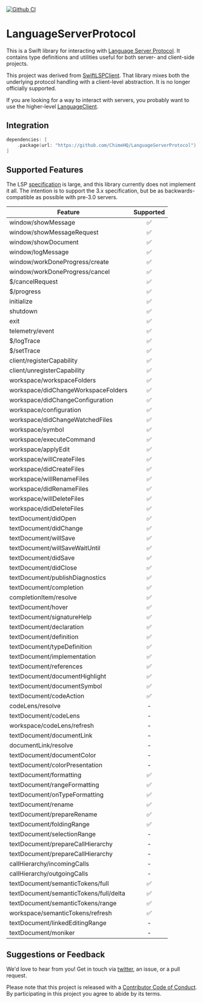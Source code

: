 [![Github CI](https://github.com/ChimeHQ/LanguageServerProtocol/workflows/CI/badge.svg)](https://github.com/ChimeHQ/LanguageServerProtocol/actions)

# LanguageServerProtocol

This is a Swift library for interacting with [Language Server Protocol](https://microsoft.github.io/language-server-protocol/). It contains type definitions and utilities useful for both server- and client-side projects.

This project was derived from [SwiftLSPClient](https://github.com/ChimeHQ/SwiftLSPClient). That library mixes both the underlying protocol handling with a client-level abstraction. It is no longer officially supported.

If you are looking for a way to interact with servers, you probably want to use the higher-level [LanguageClient](https://github.com/ChimeHQ/LanguageClient).

## Integration

```swift
dependencies: [
    .package(url: "https://github.com/ChimeHQ/LanguageServerProtocol")
]
```

## Supported Features

The LSP [specification](https://microsoft.github.io/language-server-protocol/specification) is large, and this library currently does not implement it all. The intention is to support the 3.x specification, but be as backwards-compatible as possible with pre-3.0 servers. 

| Feature            | Supported |
| -------------------|:---------:|
| window/showMessage | ✅ |
| window/showMessageRequest | ✅ |
| window/showDocument | ✅ |
| window/logMessage | ✅ |
| window/workDoneProgress/create | ✅ |
| window/workDoneProgress/cancel | ✅ |
| $/cancelRequest | ✅ |
| $/progress | ✅ |
| initialize | ✅ |
| shutdown | ✅ |
| exit | ✅ |
| telemetry/event | ✅ |
| $/logTrace | ✅ |
| $/setTrace | ✅ |
| client/registerCapability | ✅ |
| client/unregisterCapability | ✅ |
| workspace/workspaceFolders | ✅ |
| workspace/didChangeWorkspaceFolders | ✅ |
| workspace/didChangeConfiguration | ✅ |
| workspace/configuration | ✅ |
| workspace/didChangeWatchedFiles | ✅ |
| workspace/symbol | ✅ |
| workspace/executeCommand | ✅ |
| workspace/applyEdit | ✅ |
| workspace/willCreateFiles | ✅ |
| workspace/didCreateFiles | ✅ |
| workspace/willRenameFiles | ✅ |
| workspace/didRenameFiles | ✅ |
| workspace/willDeleteFiles | ✅ |
| workspace/didDeleteFiles | ✅ |
| textDocument/didOpen | ✅ |
| textDocument/didChange | ✅ |
| textDocument/willSave | ✅ |
| textDocument/willSaveWaitUntil | ✅ |
| textDocument/didSave | ✅ |
| textDocument/didClose | ✅ |
| textDocument/publishDiagnostics | ✅ |
| textDocument/completion | ✅ |
| completionItem/resolve | ✅ |
| textDocument/hover | ✅ |
| textDocument/signatureHelp | ✅ |
| textDocument/declaration | ✅ |
| textDocument/definition | ✅ |
| textDocument/typeDefinition | ✅ |
| textDocument/implementation | ✅ |
| textDocument/references | ✅  |
| textDocument/documentHighlight | ✅ |
| textDocument/documentSymbol | ✅ |
| textDocument/codeAction | ✅ |
| codeLens/resolve | - |
| textDocument/codeLens | - |
| workspace/codeLens/refresh | - |
| textDocument/documentLink | - |
| documentLink/resolve | - |
| textDocument/documentColor | - |
| textDocument/colorPresentation | - |
| textDocument/formatting | ✅ |
| textDocument/rangeFormatting | ✅ |
| textDocument/onTypeFormatting | ✅ |
| textDocument/rename | ✅ |
| textDocument/prepareRename | ✅ |
| textDocument/foldingRange | ✅ |
| textDocument/selectionRange | - |
| textDocument/prepareCallHierarchy | - |
| textDocument/prepareCallHierarchy | - |
| callHierarchy/incomingCalls | - |
| callHierarchy/outgoingCalls | - |
| textDocument/semanticTokens/full | ✅ |
| textDocument/semanticTokens/full/delta | ✅ |
| textDocument/semanticTokens/range | ✅ |
| workspace/semanticTokens/refresh | ✅ |
| textDocument/linkedEditingRange | - |
| textDocument/moniker | - |

## Suggestions or Feedback

We'd love to hear from you! Get in touch via [twitter](https://twitter.com/chimehq), an issue, or a pull request.

Please note that this project is released with a [Contributor Code of Conduct](CODE_OF_CONDUCT.md). By participating in this project you agree to abide by its terms.
